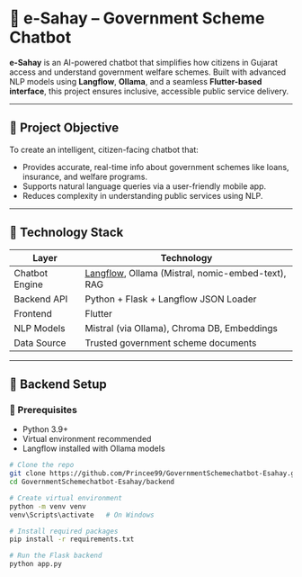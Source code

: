 # 🤖 e-Sahay – Government Scheme Chatbot

**e-Sahay** is an AI-powered chatbot that simplifies how citizens in Gujarat access and understand government welfare schemes. Built with advanced NLP models using **Langflow**, **Ollama**, and a seamless **Flutter-based interface**, this project ensures inclusive, accessible public service delivery.

---

## 🎯 Project Objective

To create an intelligent, citizen-facing chatbot that:
- Provides accurate, real-time info about government schemes like loans, insurance, and welfare programs.
- Supports natural language queries via a user-friendly mobile app.
- Reduces complexity in understanding public services using NLP.

---

## 🧱 Technology Stack

| Layer           | Technology                                 |
|----------------|---------------------------------------------|
| Chatbot Engine  | [Langflow](https://github.com/logspace-ai/langflow), Ollama (Mistral, nomic-embed-text), RAG |
| Backend API     | Python + Flask + Langflow JSON Loader      |
| Frontend        | Flutter                                     |
| NLP Models      | Mistral (via Ollama), Chroma DB, Embeddings|
| Data Source     | Trusted government scheme documents         |

---
## 🔌 Backend Setup

### 🧰 Prerequisites
- Python 3.9+
- Virtual environment recommended
- Langflow installed with Ollama models

```bash
# Clone the repo
git clone https://github.com/Princee99/GovernmentSchemechatbot-Esahay.git
cd GovernmentSchemechatbot-Esahay/backend

# Create virtual environment
python -m venv venv
venv\Scripts\activate   # On Windows

# Install required packages
pip install -r requirements.txt

# Run the Flask backend
python app.py


```


